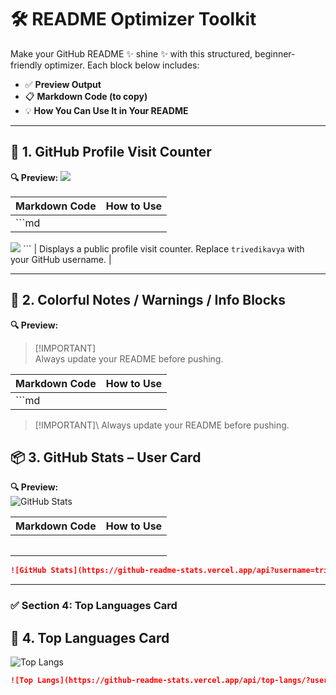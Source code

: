 # 🛠️ README Optimizer Toolkit

Make your GitHub README ✨ shine ✨ with this structured, beginner-friendly optimizer. Each block below includes:

- ✅ **Preview Output**
- 📋 **Markdown Code (to copy)**
- 💡 **How You Can Use It in Your README**

---

## 🚦 1. GitHub Profile Visit Counter

**🔍 Preview:**
[![](https://visitcount.itsvg.in/api?id=trivedikavya&icon=0&color=0)](https://visitcount.itsvg.in)

| Markdown Code | How to Use |
|---------------|-------------|
| ```md
[![](https://visitcount.itsvg.in/api?id=trivedikavya&icon=0&color=0)](https://visitcount.itsvg.in)
``` | Displays a public profile visit counter. Replace `trivedikavya` with your GitHub username. |

---

## 🎨 2. Colorful Notes / Warnings / Info Blocks

**🔍 Preview:**
> [!IMPORTANT]\
> Always update your README before pushing.

| Markdown Code | How to Use |
|---------------|-------------|
| ```md
> [!IMPORTANT]\\
> Always update your README before pushing.


## 📦 3. GitHub Stats – User Card

**🔍 Preview:**  
![GitHub Stats](https://github-readme-stats.vercel.app/api?username=trivedikavya&show_icons=true)

| Markdown Code | How to Use |
|---------------|------------|
| <pre>
```md
![GitHub Stats](https://github-readme-stats.vercel.app/api?username=trivedikavya&show_icons=true)
```


---

### ✅ Section 4: Top Languages Card


## 🧮 4. Top Languages Card

![Top Langs](https://github-readme-stats.vercel.app/api/top-langs/?username=trivedikavya&layout=compact)

```md
![Top Langs](https://github-readme-stats.vercel.app/api/top-langs/?username=trivedikavya&layout=compact)
```



